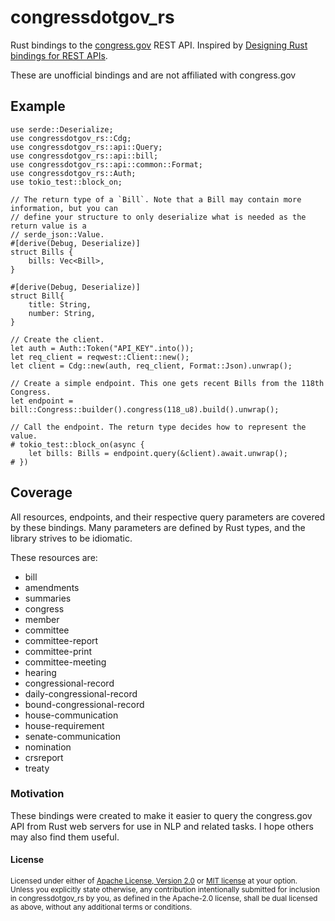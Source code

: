 # congressdotgov_rs

Rust bindings to the [congress.gov](https://api.congress.gov/) REST API. Inspired by [Designing Rust bindings for REST APIs](https://plume.benboeckel.net/~/JustAnotherBlog/designing-rust-bindings-for-rest-ap-is).

These are unofficial bindings and are not affiliated with congress.gov

## Example

```rust,no_run
use serde::Deserialize;
use congressdotgov_rs::Cdg;
use congressdotgov_rs::api::Query;
use congressdotgov_rs::api::bill;
use congressdotgov_rs::api::common::Format;
use congressdotgov_rs::Auth;
use tokio_test::block_on;

// The return type of a `Bill`. Note that a Bill may contain more information, but you can
// define your structure to only deserialize what is needed as the return value is a
// serde_json::Value.
#[derive(Debug, Deserialize)]
struct Bills {
    bills: Vec<Bill>,
}

#[derive(Debug, Deserialize)]
struct Bill{
    title: String,
    number: String,
}

// Create the client.
let auth = Auth::Token("API_KEY".into());
let req_client = reqwest::Client::new();
let client = Cdg::new(auth, req_client, Format::Json).unwrap();

// Create a simple endpoint. This one gets recent Bills from the 118th Congress.
let endpoint = bill::Congress::builder().congress(118_u8).build().unwrap();

// Call the endpoint. The return type decides how to represent the value.
# tokio_test::block_on(async {
    let bills: Bills = endpoint.query(&client).await.unwrap();
# })
```

## Coverage

All resources, endpoints, and their respective query parameters are covered by these bindings. Many parameters are defined by Rust types, and the library strives to be idiomatic.

These resources are:

- bill
- amendments
- summaries
- congress
- member
- committee
- committee-report
- committee-print
- committee-meeting
- hearing
- congressional-record
- daily-congressional-record
- bound-congressional-record
- house-communication
- house-requirement
- senate-communication
- nomination
- crsreport
- treaty

### Motivation

These bindings were created to make it easier to query the congress.gov API from Rust web servers for use in NLP and related tasks. I hope others may also find them useful.

#### License

<sup>
Licensed under either of <a href="LICENSE-APACHE">Apache License, Version
2.0</a> or <a href="LICENSE-MIT">MIT license</a> at your option.
</sup>

<br>

<sub>
Unless you explicitly state otherwise, any contribution intentionally submitted
for inclusion in congressdotgov_rs by you, as defined in the Apache-2.0 license, shall be
dual licensed as above, without any additional terms or conditions.
</sub>
